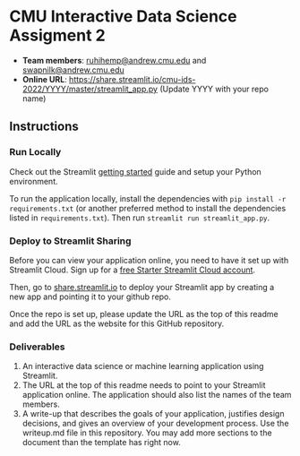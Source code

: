 # CMU Interactive Data Science Assigment 2

* **Team members**: ruhihemp@andrew.cmu.edu and swapnilk@andrew.cmu.edu 
* **Online URL**: https://share.streamlit.io/cmu-ids-2022/YYYY/master/streamlit_app.py (Update YYYY with your repo name)

## Instructions

### Run Locally

Check out the Streamlit [getting started](https://docs.streamlit.io/en/stable/getting_started.html) guide and setup your Python environment.

To run the application locally, install the dependencies with `pip install -r requirements.txt` (or another preferred method to install the dependencies listed in `requirements.txt`). Then run `streamlit run streamlit_app.py`.

### Deploy to Streamlit Sharing

Before you can view your application online, you need to have it set up with Streamlit Cloud. 
Sign up for a [free Starter Streamlit Cloud account](https://streamlit.io/cloud). 

Then, go to [share.streamlit.io](https://share.streamlit.io) to deploy your Streamlit app by creating a new app and pointing it to your github repo.

Once the repo is set up, please update the URL as the top of this readme and add the URL as the website for this GitHub repository.

### Deliverables

 1. An interactive data science or machine learning application using Streamlit.
 2. The URL at the top of this readme needs to point to your Streamlit application online. The application should also list the names of the team members.
 3. A write-up that describes the goals of your application, justifies design decisions, and gives an overview of your development process. Use the writeup.md file in this repository. You may add more sections to the document than the template has right now.



